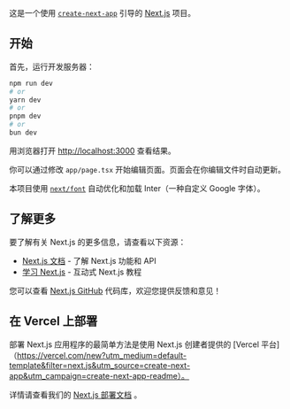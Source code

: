 这是一个使用 [`create-next-app`](https://github.com/vercel/next.js/tree/canary/packages/create-next-app) 引导的 [Next.js](https://nextjs.org/)  项目。

## 开始

首先，运行开发服务器：

```bash
npm run dev
# or
yarn dev
# or
pnpm dev
# or
bun dev
```
用浏览器打开 [http://localhost:3000](http://localhost:3000) 查看结果。

你可以通过修改 `app/page.tsx` 开始编辑页面。页面会在你编辑文件时自动更新。

本项目使用 [`next/font`](https://nextjs.org/docs/basic-features/font-optimization) 自动优化和加载 Inter（一种自定义 Google 字体）。


## 了解更多

要了解有关 Next.js 的更多信息，请查看以下资源：



- [Next.js 文档](https://nextjs.org/docs) - 了解 Next.js 功能和 API
- [学习 Next.js](https://nextjs.org/learn) - 互动式 Next.js 教程

您可以查看 [Next.js GitHub](https://github.com/vercel/next.js/) 代码库，欢迎您提供反馈和意见！


## 在 Vercel 上部署

部署 Next.js 应用程序的最简单方法是使用 Next.js 创建者提供的 [Vercel 平台]（https://vercel.com/new?utm_medium=default-template&filter=next.js&utm_source=create-next-app&utm_campaign=create-next-app-readme）。


详情请查看我们的 [Next.js 部署文档](https://nextjs.org/docs/deployment) 。
